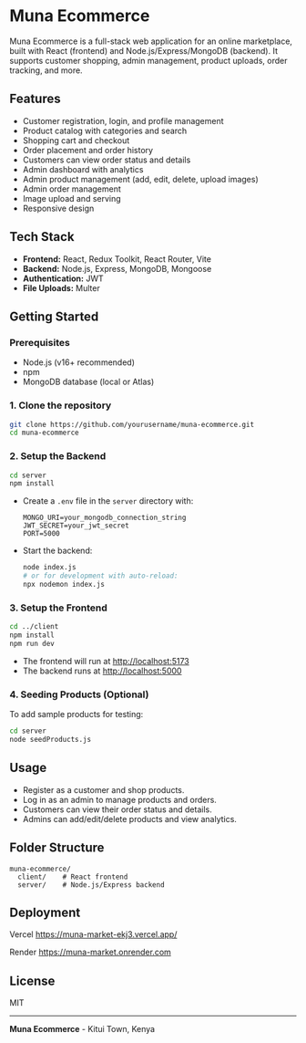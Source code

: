 # Muna Ecommerce

Muna Ecommerce is a full-stack web application for an online marketplace, built with React (frontend) and Node.js/Express/MongoDB (backend). It supports customer shopping, admin management, product uploads, order tracking, and more.

## Features
- Customer registration, login, and profile management
- Product catalog with categories and search
- Shopping cart and checkout
- Order placement and order history
- Customers can view order status and details
- Admin dashboard with analytics
- Admin product management (add, edit, delete, upload images)
- Admin order management
- Image upload and serving
- Responsive design

## Tech Stack
- **Frontend:** React, Redux Toolkit, React Router, Vite
- **Backend:** Node.js, Express, MongoDB, Mongoose
- **Authentication:** JWT
- **File Uploads:** Multer

## Getting Started

### Prerequisites
- Node.js (v16+ recommended)
- npm
- MongoDB database (local or Atlas)

### 1. Clone the repository
```sh
git clone https://github.com/yourusername/muna-ecommerce.git
cd muna-ecommerce
```

### 2. Setup the Backend
```sh
cd server
npm install
```
- Create a `.env` file in the `server` directory with:
  ```env
  MONGO_URI=your_mongodb_connection_string
  JWT_SECRET=your_jwt_secret
  PORT=5000
  ```
- Start the backend:
  ```sh
  node index.js
  # or for development with auto-reload:
  npx nodemon index.js
  ```

### 3. Setup the Frontend
```sh
cd ../client
npm install
npm run dev
```
- The frontend will run at [http://localhost:5173](http://localhost:5173)
- The backend runs at [http://localhost:5000](http://localhost:5000)

### 4. Seeding Products (Optional)
To add sample products for testing:
```sh
cd server
node seedProducts.js
```

## Usage
- Register as a customer and shop products.
- Log in as an admin to manage products and orders.
- Customers can view their order status and details.
- Admins can add/edit/delete products and view analytics.

## Folder Structure
```
muna-ecommerce/
  client/    # React frontend
  server/    # Node.js/Express backend
```

## Deployment
Vercel https://muna-market-ekj3.vercel.app/

Render https://muna-market.onrender.com
## License
MIT

---
**Muna Ecommerce** - Kitui Town, Kenya 
